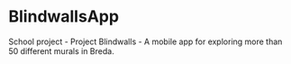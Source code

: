 # BlindwallsApp
School project - Project Blindwalls - A mobile app for exploring more than 50 different murals in Breda.
